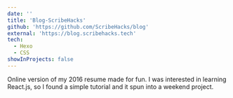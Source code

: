 ```yaml
---
date: ''
title: 'Blog-ScribeHacks'
github: 'https://github.com/ScribeHacks/blog'
external: 'https://blog.scribehacks.tech'
tech:
  - Hexo
  - CSS
showInProjects: false
---
```


Online version of my 2016 resume made for fun. I was interested in learning React.js, so I found a simple tutorial and it spun into a weekend project.
